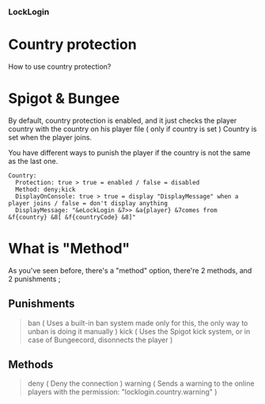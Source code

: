 ### LockLogin
# Country protection

How to use country protection?

# Spigot & Bungee

By default, country protection is enabled, and it just checks the player country
with the country on his player file ( only if country is set )
Country is set when the player joins.

You have different ways to punish the player if the country is not the same
as the last one.
```
Country:
  Protection: true > true = enabled / false = disabled
  Method: deny;kick
  DisplayOnConsole: true > true = display "DisplayMessage" when a player joins / false = don't display anything
  DisplayMessage: "&eLockLogin &7>> &a{player} &7comes from &f{country} &8[ &f{countryCode} &8]"
```

# What is "Method"

As you've seen before, there's a "method" option, there're 2 methods, and 2 punishments
<method>;<punish>

## Punishments
> ban ( Uses a built-in ban system made only for this, the only way to unban is doing it manually )
> kick ( Uses the Spigot kick system, or in case of Bungeecord, disonnects the player )

## Methods
> deny ( Deny the connection )
> warning ( Sends a warning to the online players with the permission: "locklogin.country.warning" )
